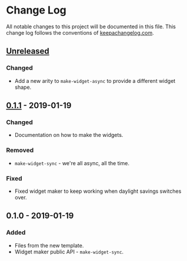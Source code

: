 # Change Log
All notable changes to this project will be documented in this file. This change log follows the conventions of [keepachangelog.com](http://keepachangelog.com/).

## [Unreleased]
### Changed
- Add a new arity to `make-widget-async` to provide a different widget shape.

## [0.1.1] - 2019-01-19
### Changed
- Documentation on how to make the widgets.

### Removed
- `make-widget-sync` - we're all async, all the time.

### Fixed
- Fixed widget maker to keep working when daylight savings switches over.

## 0.1.0 - 2019-01-19
### Added
- Files from the new template.
- Widget maker public API - `make-widget-sync`.

[Unreleased]: https://github.com/your-name/greenbow/compare/0.1.1...HEAD
[0.1.1]: https://github.com/your-name/greenbow/compare/0.1.0...0.1.1
